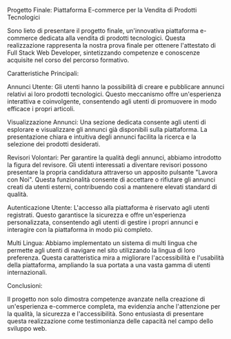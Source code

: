 Progetto Finale: Piattaforma E-commerce per la Vendita di Prodotti Tecnologici

Sono lieto  di presentare il  progetto finale, un'innovativa piattaforma e-commerce dedicata alla vendita di prodotti tecnologici. Questa realizzazione rappresenta la nostra prova finale per ottenere l'attestato di Full Stack Web Developer, sintetizzando competenze e conoscenze acquisite nel corso del percorso formativo.

Caratteristiche Principali:

Annunci Utente:
Gli utenti hanno la possibilità di creare e pubblicare annunci relativi ai loro prodotti tecnologici. Questo meccanismo offre un'esperienza interattiva e coinvolgente, consentendo agli utenti di promuovere in modo efficace i propri articoli.

Visualizzazione Annunci:
Una sezione dedicata consente agli utenti di esplorare e visualizzare gli annunci già disponibili sulla piattaforma. La presentazione chiara e intuitiva degli annunci facilita la ricerca e la selezione dei prodotti desiderati.

Revisori Volontari:
Per garantire la qualità degli annunci, abbiamo introdotto la figura del revisore. Gli utenti interessati a diventare revisori possono presentare la propria candidatura attraverso un apposito pulsante "Lavora con Noi". Questa funzionalità consente di accettare o rifiutare gli annunci creati da utenti esterni, contribuendo così a mantenere elevati standard di qualità.

Autenticazione Utente:
L'accesso alla piattaforma è riservato agli utenti registrati. Questo garantisce la sicurezza e offre un'esperienza personalizzata, consentendo agli utenti di gestire i propri annunci e interagire con la piattaforma in modo più completo.

Multi Lingua:
Abbiamo implementato un sistema di multi lingua che permette agli utenti di navigare nel sito utilizzando la lingua di loro preferenza. Questa caratteristica mira a migliorare l'accessibilità e l'usabilità della piattaforma, ampliando la sua portata a una vasta gamma di utenti internazionali.

Conclusioni:

Il progetto non solo dimostra competenze avanzate nella creazione di un'esperienza e-commerce completa, ma evidenzia anche l'attenzione per la qualità, la sicurezza e l'accessibilità. Sono entusiasta di presentare questa realizzazione come testimonianza delle  capacità nel campo dello sviluppo web.
